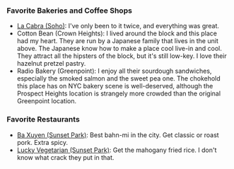 ### Favorite Bakeries and Coffee Shops

- [La Cabra (Soho)](https://www.lacabra.dk/): I've only been to it twice, and everything was great.
- Cotton Bean (Crown Heights): I lived around the block and this place had my heart. They are run by a Japanese family that lives in the unit above. The Japanese know how to make a place cool live-in and cool. They attract all the hipsters of the block, but it's still low-key. I love their hazelnut pretzel pastry.
- Radio Bakery (Greenpoint): I enjoy all their sourdough sandwiches, especially the smoked salmon and the sweet pea one. The chokehold this place has on NYC bakery scene is well-deserved, although the Prospect Heights location is strangely more crowded than the original Greenpoint location.

### Favorite Restaurants

- [Ba Xuyen (Sunset Park)](https://maps.app.goo.gl/L4pYMVPK9jRGeDq26): Best bahn-mi in the city. Get classic or roast pork. Extra spicy.
- [Lucky Vegetarian (Sunset Park)](https://maps.app.goo.gl/dvyPkydXsvSnb1iw8): Get the mahogany fried rice. I don't know what crack they put in that. 